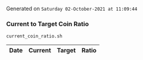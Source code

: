 Generated on `Saturday 02-October-2021 at 11:09:44`

### Current to Target Coin Ratio
`current_coin_ratio.sh`

Date|Current|Target|Ratio
---|---|---|---
